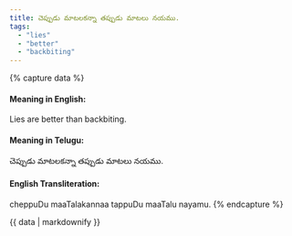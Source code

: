 ```yaml
---
title: చెప్పుడు మాటలకన్నా తప్పుడు మాటలు నయము.
tags:
  - "lies"
  - "better"
  - "backbiting"
---
```


{% capture data %}
#### Meaning in English:
Lies are better than backbiting.

#### Meaning in Telugu:
చెప్పుడు మాటలకన్నా తప్పుడు మాటలు నయము.

#### English Transliteration:
cheppuDu maaTalakannaa tappuDu maaTalu nayamu.
{% endcapture %}

{{ data | markdownify }}

